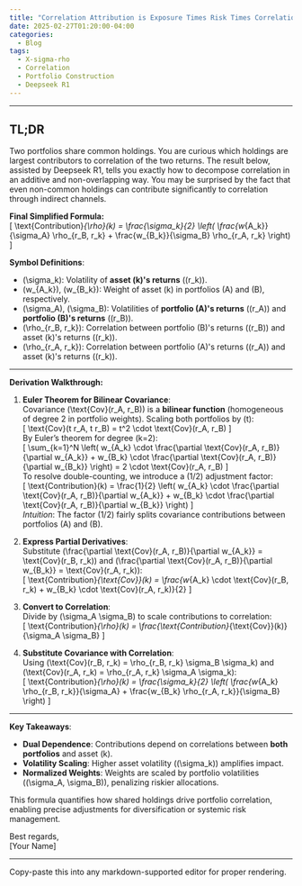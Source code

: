 ```yaml
---
title: "Correlation Attribution is Exposure Times Risk Times Correlation Divided by Portfolio Risk"
date: 2025-02-27T01:20:00-04:00
categories:
  - Blog
tags:
  - X-sigma-rho
  - Correlation
  - Portfolio Construction
  - Deepseek R1
---
```


---

## TL;DR

Two portfolios share common holdings. You are curious which holdings are largest contributors to correlation of the two returns. The result below, assisted by Deepseek R1, tells you exactly how to decompose correlation in an additive and non-overlapping way. You may be surprised by the fact that even non-common holdings can contribute significantly to correlation through indirect channels.

**Final Simplified Formula:**  
\[
\text{Contribution}_{\rho}(k) = \frac{\sigma_k}{2} \left( \frac{w_{A_k}}{\sigma_A} \rho_{r_B, r_k} + \frac{w_{B_k}}{\sigma_B} \rho_{r_A, r_k} \right)
\]  

**Symbol Definitions**:  

- \(\sigma_k\): Volatility of **asset \(k\)'s returns** (\(r_k\)).  
- \(w_{A_k}\), \(w_{B_k}\): Weight of asset \(k\) in portfolios \(A\) and \(B\), respectively.  
- \(\sigma_A\), \(\sigma_B\): Volatilities of **portfolio \(A\)'s returns** (\(r_A\)) and **portfolio \(B\)'s returns** (\(r_B\)).  
- \(\rho_{r_B, r_k}\): Correlation between portfolio \(B\)'s returns (\(r_B\)) and asset \(k\)'s returns (\(r_k\)).  
- \(\rho_{r_A, r_k}\): Correlation between portfolio \(A\)'s returns (\(r_A\)) and asset \(k\)'s returns (\(r_k\)).  

---

**Derivation Walkthrough:**  

1. **Euler Theorem for Bilinear Covariance**:  
   Covariance \(\text{Cov}(r_A, r_B)\) is a **bilinear function** (homogeneous of degree 2 in portfolio weights). Scaling both portfolios by \(t\):  
   \[
   \text{Cov}(t r_A, t r_B) = t^2 \cdot \text{Cov}(r_A, r_B)
   \]  
   By Euler’s theorem for degree \(k=2\):  
   \[
   \sum_{k=1}^N \left( w_{A_k} \cdot \frac{\partial \text{Cov}(r_A, r_B)}{\partial w_{A_k}} + w_{B_k} \cdot \frac{\partial \text{Cov}(r_A, r_B)}{\partial w_{B_k}} \right) = 2 \cdot \text{Cov}(r_A, r_B)
   \]  
   To resolve double-counting, we introduce a \(1/2\) adjustment factor:  
   \[
   \text{Contribution}(k) = \frac{1}{2} \left( w_{A_k} \cdot \frac{\partial \text{Cov}(r_A, r_B)}{\partial w_{A_k}} + w_{B_k} \cdot \frac{\partial \text{Cov}(r_A, r_B)}{\partial w_{B_k}} \right)
   \]  
   _Intuition_: The factor \(1/2\) fairly splits covariance contributions between portfolios \(A\) and \(B\).  

2. **Express Partial Derivatives**:  
   Substitute \(\frac{\partial \text{Cov}(r_A, r_B)}{\partial w_{A_k}} = \text{Cov}(r_B, r_k)\) and \(\frac{\partial \text{Cov}(r_A, r_B)}{\partial w_{B_k}} = \text{Cov}(r_A, r_k)\):  
   \[
   \text{Contribution}_{\text{Cov}}(k) = \frac{w_{A_k} \cdot \text{Cov}(r_B, r_k) + w_{B_k} \cdot \text{Cov}(r_A, r_k)}{2}
   \]  

3. **Convert to Correlation**:  
   Divide by \(\sigma_A \sigma_B\) to scale contributions to correlation:  
   \[
   \text{Contribution}_{\rho}(k) = \frac{\text{Contribution}_{\text{Cov}}(k)}{\sigma_A \sigma_B}
   \]  

4. **Substitute Covariance with Correlation**:  
   Using \(\text{Cov}(r_B, r_k) = \rho_{r_B, r_k} \sigma_B \sigma_k\) and \(\text{Cov}(r_A, r_k) = \rho_{r_A, r_k} \sigma_A \sigma_k\):  
   \[
   \text{Contribution}_{\rho}(k) = \frac{\sigma_k}{2} \left( \frac{w_{A_k} \rho_{r_B, r_k}}{\sigma_A} + \frac{w_{B_k} \rho_{r_A, r_k}}{\sigma_B} \right)
   \]  

---

**Key Takeaways**:  

- **Dual Dependence**: Contributions depend on correlations between **both portfolios** and asset \(k\).  
- **Volatility Scaling**: Higher asset volatility (\(\sigma_k\)) amplifies impact.  
- **Normalized Weights**: Weights are scaled by portfolio volatilities (\(\sigma_A, \sigma_B\)), penalizing riskier allocations.  

This formula quantifies how shared holdings drive portfolio correlation, enabling precise adjustments for diversification or systemic risk management.  

Best regards,  
[Your Name]  

---

Copy-paste this into any markdown-supported editor for proper rendering.

